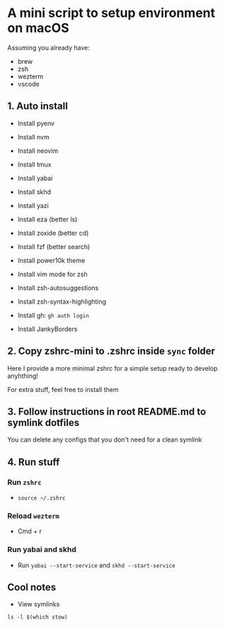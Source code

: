 # A mini script to setup environment on macOS

Assuming you already have:

- brew
- zsh
- wezterm
- vscode

## 1. Auto install

- Install pyenv
- Install nvm

- Install neovim
- Install tmux
- Install yabai
- Install skhd
- Install yazi

- Install eza (better ls)
- Install zoxide (better cd)
- Install fzf (better search)

- Install power10k theme
- Install vim mode for zsh
- Install zsh-autosuggestions
- Install zsh-syntax-highlighting

- Install gh: `gh auth login`
- Install JankyBorders

## 2. Copy zshrc-mini to .zshrc inside `sync` folder

Here I provide a more minimal zshrc for a simple setup ready to develop anyhthing!

For extra stuff, feel free to install them

## 3. Follow instructions in root README.md to symlink dotfiles

You can delete any configs that you don't need for a clean symlink

## 4. Run stuff

### Run `zshrc`

- `source ~/.zshrc`

### Reload `wezterm`

- Cmd + r

### Run yabai and skhd

- Run `yabai --start-service` and `skhd --start-service`

## Cool notes

- View symlinks

```
ls -l $(which stow)
```
